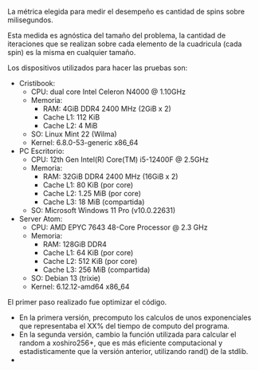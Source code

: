 
La métrica elegida para medir el desempeño es cantidad de spins sobre milisegundos. 

Esta medida es agnóstica del tamaño del problema, la cantidad de iteraciones que se realizan sobre cada elemento de la cuadricula (cada spin) es la misma en cualquier tamaño.

Los dispositivos utilizados para hacer las pruebas son:
- Cristibook: 
  - CPU: dual core Intel Celeron N4000 @ 1.10GHz
  - Memoria:
    - RAM: 4GiB DDR4 2400 MHz (2GiB x 2)
    - Cache L1: 112 KiB
    - Cache L2: 4 MiB
  - SO: Linux Mint 22 (Wilma)
  - Kernel: 6.8.0-53-generic x86_64
- PC Escritorio:
  - CPU: 12th Gen Intel(R) Core(TM) i5-12400F @ 2.5GHz
  - Memoria:
    - RAM: 32GiB DDR4 2400 MHz (16GiB x 2)
    - Cache L1: 80 KiB (por core)
    - Cache L2: 1.25 MiB (por core)
    - Cache L3: 18 MiB (compartida)
  - SO: Microsoft Windows 11 Pro (v10.0.22631)
- Server Atom:
  - CPU: AMD EPYC 7643 48-Core Processor @ 2.3 GHz
  - Memoria:
    - RAM: 128GiB DDR4
    - Cache L1: 64 KiB (por core)
    - Cache L2: 512 KiB (por core)
    - Cache L3: 256 MiB (compartida)
  - SO: Debian 13 (trixie)
  - Kernel: 6.12.12-amd64 x86_64

El primer paso realizado fue optimizar el código. 

- En la primera versión, precomputo los calculos de unos exponenciales que representaba el XX% del tiempo de computo del programa.
- En la segunda versión, cambio la función utilizada para calcular el random a xoshiro256+, que es más eficiente computacional y estadisticamente que la versión anterior, utilizando rand() de la stdlib.
- 
